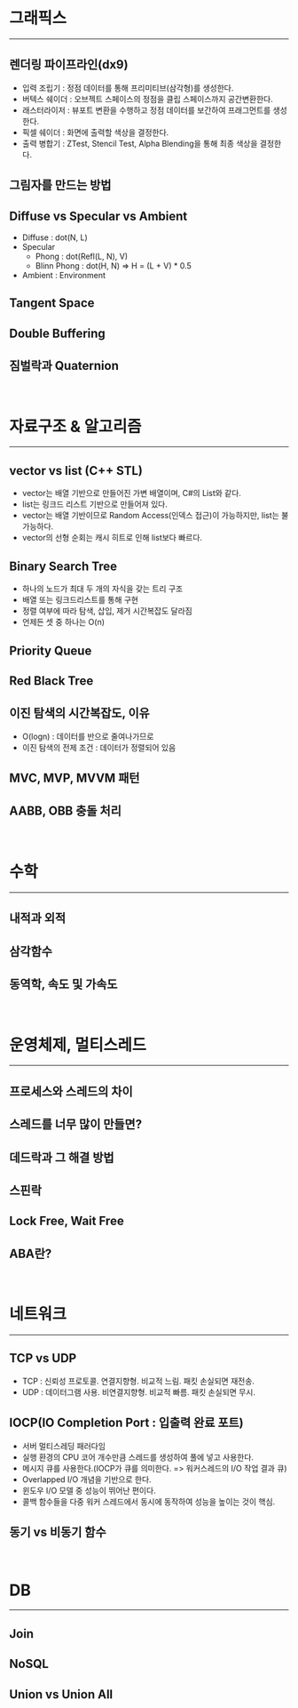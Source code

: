 # 그래픽스
---
 ## 렌더링 파이프라인(dx9)
   - 입력 조립기 : 정점 데이터를 통해 프리미티브(삼각형)를 생성한다.
   - 버텍스 쉐이더 : 오브젝트 스페이스의 정점을 클립 스페이스까지 공간변환한다.
   - 래스터라이저 : 뷰포트 변환을 수행하고 정점 데이터를 보간하여 프래그먼트를 생성한다.
   - 픽셀 쉐이더 : 화면에 출력할 색상을 결정한다.
   - 출력 병합기 : ZTest, Stencil Test, Alpha Blending을 통해 최종 색상을 결정한다.

 ## 그림자를 만드는 방법
 
 ## Diffuse vs Specular vs Ambient
   - Diffuse : dot(N, L)
   - Specular
     - Phong : dot(Refl(L, N), V)
     - Blinn Phong : dot(H, N) => H = (L + V) * 0.5
   - Ambient : Environment
 
 ## Tangent Space
 
 ## Double Buffering
 
 ## 짐벌락과 Quaternion

<br>


# 자료구조 & 알고리즘
---
 ## vector vs list (C++ STL)
  - vector는 배열 기반으로 만들어진 가변 배열이며, C#의 List와 같다.
  - list는 링크드 리스트 기반으로 만들어져 있다.
  - vector는 배열 기반이므로 Random Access(인덱스 접근)이 가능하지만, list는 불가능하다.
  - vector의 선형 순회는 캐시 히트로 인해 list보다 빠르다.
 
 ## Binary Search Tree
   - 하나의 노드가 최대 두 개의 자식을 갖는 트리 구조
   - 배열 또는 링크드리스트를 통해 구현
   - 정렬 여부에 따라 탐색, 삽입, 제거 시간복잡도 달라짐
   - 언제든 셋 중 하나는 O(n)
 
 ## Priority Queue
 
 ## Red Black Tree
 
 ## 이진 탐색의 시간복잡도, 이유
   - O(logn) : 데이터를 반으로 줄여나가므로
   - 이진 탐색의 전제 조건 : 데이터가 정렬되어 있음
   
 ## MVC, MVP, MVVM 패턴
 
 ## AABB, OBB 충돌 처리

<br>


# 수학
---
 ## 내적과 외적
 
 ## 삼각함수
 
 ## 동역학, 속도 및 가속도

<br>


# 운영체제, 멀티스레드
---
 ## 프로세스와 스레드의 차이
 
 ## 스레드를 너무 많이 만들면?
 
 ## 데드락과 그 해결 방법
 
 ## 스핀락
 
 ## Lock Free, Wait Free
 
 ## ABA란?

<br>


# 네트워크
---
 ## TCP vs UDP
  - TCP : 신뢰성 프로토콜. 연결지향형. 비교적 느림. 패킷 손실되면 재전송.
  - UDP : 데이터그램 사용. 비연결지향형. 비교적 빠름. 패킷 손실되면 무시.
 
 ## IOCP(IO Completion Port : 입출력 완료 포트)
  - 서버 멀티스레딩 패러다임
  - 실행 환경의 CPU 코어 개수만큼 스레드를 생성하여 풀에 넣고 사용한다.
  - 메시지 큐를 사용한다.(IOCP가 큐를 의미한다. => 워커스레드의 I/O 작업 결과 큐)
  - Overlapped I/O 개념을 기반으로 한다.
  - 윈도우 I/O 모델 중 성능이 뛰어난 편이다.
  - 콜백 함수들을 다중 워커 스레드에서 동시에 동작하여 성능을 높이는 것이 핵심.
 
 ## 동기 vs 비동기 함수

<br>


# DB
---
 ## Join
 
 ## NoSQL
 
 ## Union vs Union All